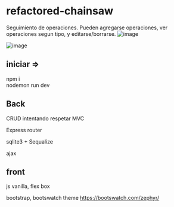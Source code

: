 # refactored-chainsaw
 
Seguimiento de operaciones.  Pueden agregarse operaciones, ver operaciones segun tipo, y editarse/borrarse.
![image](https://user-images.githubusercontent.com/46230600/172004477-ac8ce932-031f-4c3a-a650-93e7b2ce8a1b.png)

![image](https://user-images.githubusercontent.com/46230600/172004384-046915ab-41fd-41ee-a3cb-d70d874f9eb3.png)

 
## iniciar => 
npm i  
nodemon run dev

## Back

CRUD intentando respetar MVC

Express router

sqlite3 + Sequalize

ajax


## front 
js vanilla, flex box

bootstrap, bootswatch theme https://bootswatch.com/zephyr/ 



